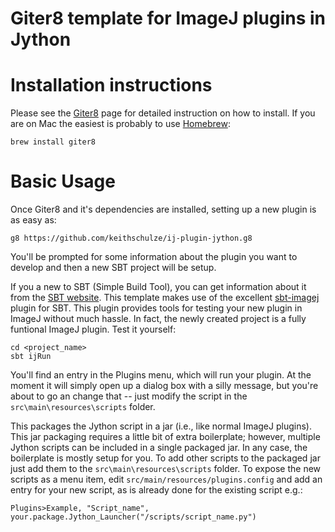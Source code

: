 # Giter8 template for ImageJ plugins in Jython

# Installation instructions
Please see the [Giter8](https://github.com/n8han/giter8) page for detailed instruction on how to install. If you are on Mac the easiest is probably to use [Homebrew](http://brew.sh/):

`brew install giter8`


# Basic Usage
Once Giter8 and it's dependencies are installed, setting up a new plugin is as easy as:

```
g8 https://github.com/keithschulze/ij-plugin-jython.g8
```

You'll be prompted for some information about the plugin you want to develop and then a new SBT project will be setup.

If you a new to SBT (Simple Build Tool), you can get information about it from the [SBT website](http://www.scala-sbt.org/documentation.html). This template makes use of the excellent [sbt-imagej](https://github.com/jpsacha/sbt-imagej) plugin for SBT. This plugin provides tools for testing your new plugin in ImageJ without much hassle. In fact, the newly created project is a fully funtional ImageJ plugin. Test it yourself:

```
cd <project_name>
sbt ijRun
```

You'll find an entry in the Plugins menu, which will run your plugin. At the moment it will simply open up a dialog box with a silly message, but you're about to go an change that -- just modify the script in the `src\main\resources\scripts` folder.

This packages the Jython script in a jar (i.e., like normal ImageJ plugins). This jar packaging requires a little bit of extra boilerplate; however, multiple Jython scripts can be included in a single packaged jar. In any case, the boilerplate is mostly setup for you. To add other scripts to the packaged jar just add them to the `src\main\resources\scripts` folder. To expose the new scripts as a menu item, edit `src/main/resources/plugins.config` and add an entry for your new script, as is already done for the existing script e.g.:

```
Plugins>Example, "Script_name", your.package.Jython_Launcher("/scripts/script_name.py")
```
